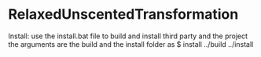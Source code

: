 # RelaxedUnscentedTransformation

Install:
use the install.bat file to build and install third party and the project the arguments are the build and the install folder as
$ install ../build ../install